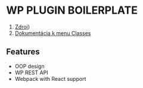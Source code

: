# WP PLUGIN BOILERPLATE
1. [Zdroj](https://www.ibenic.com/creating-wordpress-menu-pages-oop/))
2. [Dokumentácia k menu Classes](https://www.ibenic.com/creating-wordpress-menu-pages-oop/)

## Features
- OOP design
- WP REST API
- Webpack with React support


